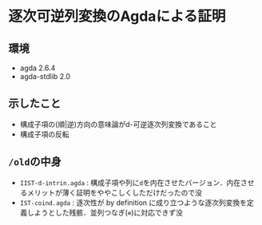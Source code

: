 # 逐次可逆列変換のAgdaによる証明

## 環境

- agda 2.6.4
- agda-stdlib 2.0

## 示したこと

- 構成子項の(順|逆)方向の意味論がd-可逆逐次列変換であること
- 構成子項の反転

## `/old`の中身

- `IIST-d-intrin.agda` : 構成子項や列に`d`を内在させたバージョン．内在させるメリットが薄く証明をややこしくしただけだったので没
- `IST-coind.agda` : 逐次性が by definition に成り立つような逐次列変換を定義しようとした残骸．並列つなぎ(`⊗`)に対応できず没
